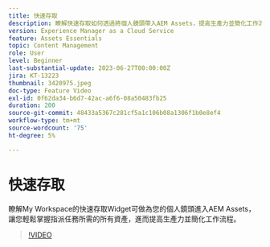 ```yaml
---
title: 快速存取
description: 瞭解快速存取如何透過將個人鏡頭帶入AEM Assets，提高生產力並簡化工作流程，讓您輕鬆掌握指派任務所需的所有資產。
version: Experience Manager as a Cloud Service
feature: Assets Essentials
topic: Content Management
role: User
level: Beginner
last-substantial-update: 2023-06-27T00:00:00Z
jira: KT-13223
thumbnail: 3420975.jpeg
doc-type: Feature Video
exl-id: 0f62da34-b6d7-42ac-a6f6-08a50483fb25
duration: 200
source-git-commit: 48433a5367c281cf5a1c106b08a1306f1b0e8ef4
workflow-type: tm+mt
source-wordcount: '75'
ht-degree: 5%

---
```


# 快速存取

瞭解My Workspace的快速存取Widget可做為您的個人鏡頭進入AEM Assets，讓您輕鬆掌握指派任務所需的所有資產，進而提高生產力並簡化工作流程。

>[!VIDEO](https://video.tv.adobe.com/v/3420975/?learn=on)
